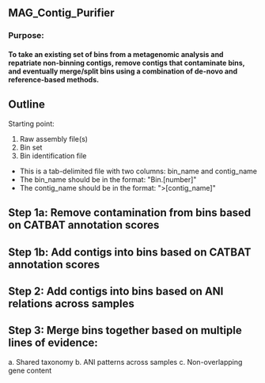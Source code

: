 ## MAG_Contig_Purifier

### Purpose:

#### To take an existing set of bins from a metagenomic analysis and repatriate non-binning contigs, remove contigs that contaminate bins, and eventually merge/split bins using a combination of de-novo and reference-based methods.

## Outline
Starting point:
1. Raw assembly file(s)
2. Bin set
3. Bin identification file
- This is a tab-delimited file with two columns: bin_name and contig_name
- The bin_name should be in the format: "Bin.[number]"
- The contig_name should be in the format: ">[contig_name]"

## Step 1a: Remove contamination from bins based on CATBAT annotation scores
## Step 1b: Add contigs into bins based on CATBAT annotation scores
## Step 2: Add contigs into bins based on ANI relations across samples
## Step 3: Merge bins together based on multiple lines of evidence:
a. Shared taxonomy
b. ANI patterns across samples
c. Non-overlapping gene content


